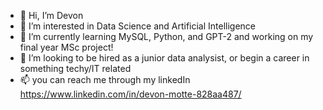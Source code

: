 - 👋 Hi, I’m Devon
- 👀 I’m interested in Data Science and Artificial Intelligence
- 🌱 I’m currently learning MySQL, Python, and GPT-2 and working on my final year MSc project!
- 💞️ I’m looking to be hired as a junior data analysist, or begin a career in something techy/IT related
- 📫 you can reach me through my linkedIn https://www.linkedin.com/in/devon-motte-828aa487/ 


<!---
devon-png/devon-png is a ✨ special ✨ repository because its `README.md` (this file) appears on your GitHub profile.
You can click the Preview link to take a look at your changes.
--->
